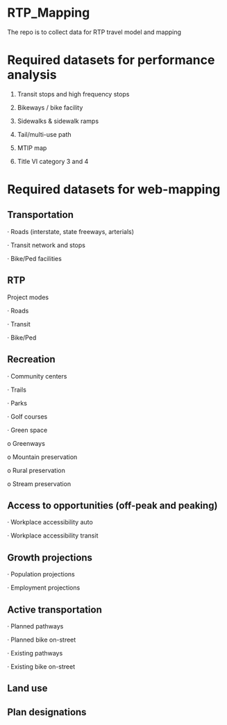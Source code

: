 # RTP_Mapping
The repo is to collect data for RTP travel model and mapping

# Required datasets for performance analysis

1. Transit stops and high frequency stops

2. Bikeways / bike facility

3. Sidewalks & sidewalk ramps

4. Tail/multi-use path

5. MTIP map

6. Title VI category 3 and 4


# Required datasets for web-mapping
## Transportation

·        Roads (interstate, state freeways, arterials)

·        Transit network and stops

·        Bike/Ped facilities

## RTP

Project modes

·        Roads

·        Transit

·        Bike/Ped

## Recreation

·        Community centers 

·        Trails

·        Parks

·        Golf courses

·        Green space

o   Greenways

o   Mountain preservation

o   Rural preservation

o   Stream preservation
 
 
## Access to opportunities (off-peak and peaking)

·        Workplace accessibility auto

·        Workplace accessibility transit

## Growth projections

·        Population projections

·        Employment projections

## Active transportation

·        Planned pathways

·        Planned bike on-street

·        Existing pathways

·        Existing bike on-street

## Land use

## Plan designations
